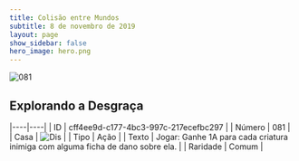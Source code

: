 ```yaml
---
title: Colisão entre Mundos
subtitle: 8 de novembro de 2019
layout: page
show_sidebar: false
hero_image: hero.png
---
```


![081](https://cdn.keyforgegame.com/media/card_front/pt/452_081_556V2GMVPPHF_pt.png)

## Explorando a Desgraça

|----|----|
| ID | cff4ee9d-c177-4bc3-997c-217ecefbc297 |
| Número | 081 |
| Casa | ![Dis](https://archonarcana.com/images/thumb/e/e8/Dis.png/22px-Dis.png "Dis") |
| Tipo | Ação |
| Texto | Jogar: Ganhe 1A para cada criatura inimiga com alguma ficha de dano sobre ela. |
| Raridade | Comum |
